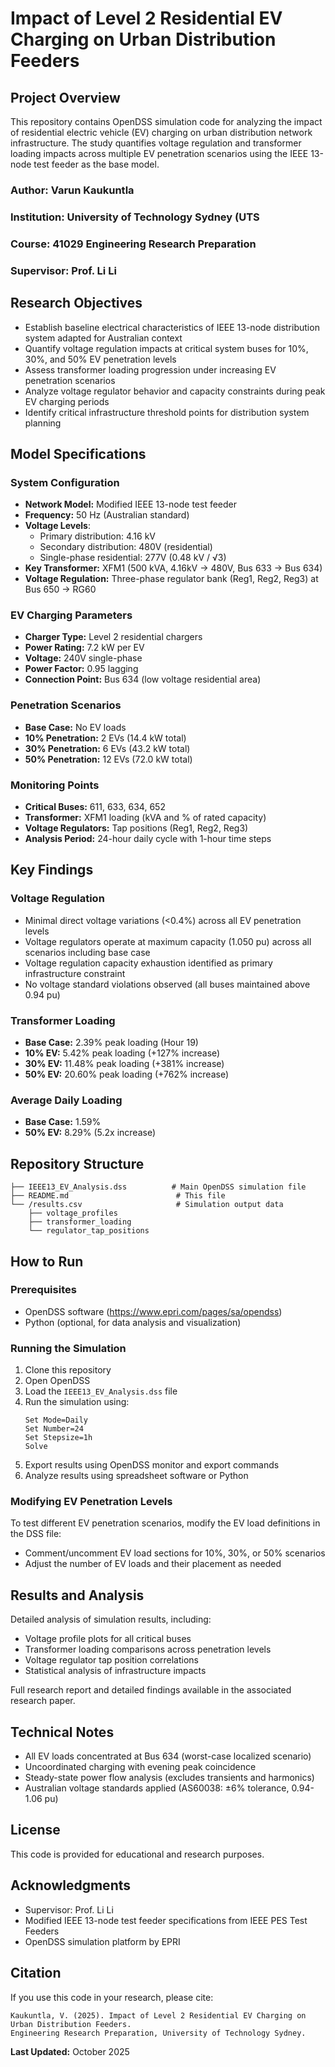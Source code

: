 # Impact of Level 2 Residential EV Charging on Urban Distribution Feeders

## Project Overview
This repository contains OpenDSS simulation code for analyzing the impact of residential electric vehicle (EV) charging on urban distribution network infrastructure. 
The study quantifies voltage regulation and transformer loading impacts across multiple EV penetration scenarios using the IEEE 13-node test feeder as the base model.

### Author: Varun Kaukuntla
### Institution: University of Technology Sydney (UTS
### Course: 41029 Engineering Research Preparation
### Supervisor: Prof. Li Li

## Research Objectives
- Establish baseline electrical characteristics of IEEE 13-node distribution system adapted for Australian context
- Quantify voltage regulation impacts at critical system buses for 10%, 30%, and 50% EV penetration levels
- Assess transformer loading progression under increasing EV penetration scenarios
- Analyze voltage regulator behavior and capacity constraints during peak EV charging periods
- Identify critical infrastructure threshold points for distribution system planning

## Model Specifications

### System Configuration
- **Network Model:** Modified IEEE 13-node test feeder
- **Frequency:** 50 Hz (Australian standard)
- **Voltage Levels**:
  - Primary distribution: 4.16 kV
  - Secondary distribution: 480V (residential)
  - Single-phase residential: 277V (0.48 kV / √3)
- **Key Transformer:** XFM1 (500 kVA, 4.16kV → 480V, Bus 633 → Bus 634)
- **Voltage Regulation:** Three-phase regulator bank (Reg1, Reg2, Reg3) at Bus 650 → RG60

### EV Charging Parameters
- **Charger Type:** Level 2 residential chargers
- **Power Rating:** 7.2 kW per EV
- **Voltage:** 240V single-phase
- **Power Factor:** 0.95 lagging
- **Connection Point:** Bus 634 (low voltage residential area)

### Penetration Scenarios
- **Base Case:** No EV loads
- **10% Penetration:** 2 EVs (14.4 kW total)
- **30% Penetration:** 6 EVs (43.2 kW total)
- **50% Penetration:** 12 EVs (72.0 kW total)

### Monitoring Points
- **Critical Buses:** 611, 633, 634, 652
- **Transformer:** XFM1 loading (kVA and % of rated capacity)
- **Voltage Regulators:** Tap positions (Reg1, Reg2, Reg3)
- **Analysis Period:** 24-hour daily cycle with 1-hour time steps

## Key Findings

### Voltage Regulation
- Minimal direct voltage variations (<0.4%) across all EV penetration levels
- Voltage regulators operate at maximum capacity (1.050 pu) across all scenarios including base case
- Voltage regulation capacity exhaustion identified as primary infrastructure constraint
- No voltage standard violations observed (all buses maintained above 0.94 pu)

### Transformer Loading
- **Base Case:** 2.39% peak loading (Hour 19)
- **10% EV:** 5.42% peak loading (+127% increase)
- **30% EV:** 11.48% peak loading (+381% increase)
- **50% EV:** 20.60% peak loading (+762% increase)

### Average Daily Loading
- **Base Case:** 1.59%
- **50% EV:** 8.29% (5.2x increase)

## Repository Structure
```
├── IEEE13_EV_Analysis.dss          # Main OpenDSS simulation file
├── README.md                        # This file
└── /results.csv                     # Simulation output data
    ├── voltage_profiles
    ├── transformer_loading
    └── regulator_tap_positions
```

## How to Run

### Prerequisites
- OpenDSS software (https://www.epri.com/pages/sa/opendss)
- Python (optional, for data analysis and visualization)

### Running the Simulation
1. Clone this repository
2. Open OpenDSS
3. Load the `IEEE13_EV_Analysis.dss` file
4. Run the simulation using:
   ```
   Set Mode=Daily
   Set Number=24
   Set Stepsize=1h
   Solve
   ```
5. Export results using OpenDSS monitor and export commands
6. Analyze results using spreadsheet software or Python

### Modifying EV Penetration Levels
To test different EV penetration scenarios, modify the EV load definitions in the DSS file:
- Comment/uncomment EV load sections for 10%, 30%, or 50% scenarios
- Adjust the number of EV loads and their placement as needed

## Results and Analysis
Detailed analysis of simulation results, including:
- Voltage profile plots for all critical buses
- Transformer loading comparisons across penetration levels
- Voltage regulator tap position correlations
- Statistical analysis of infrastructure impacts

Full research report and detailed findings available in the associated research paper.

## Technical Notes
- All EV loads concentrated at Bus 634 (worst-case localized scenario)
- Uncoordinated charging with evening peak coincidence
- Steady-state power flow analysis (excludes transients and harmonics)
- Australian voltage standards applied (AS60038: ±6% tolerance, 0.94-1.06 pu)

## License
This code is provided for educational and research purposes.

## Acknowledgments
- Supervisor: Prof. Li Li
- Modified IEEE 13-node test feeder specifications from IEEE PES Test Feeders
- OpenDSS simulation platform by EPRI

## Citation
If you use this code in your research, please cite:
```
Kaukuntla, V. (2025). Impact of Level 2 Residential EV Charging on Urban Distribution Feeders. 
Engineering Research Preparation, University of Technology Sydney.
```

**Last Updated:** October 2025
